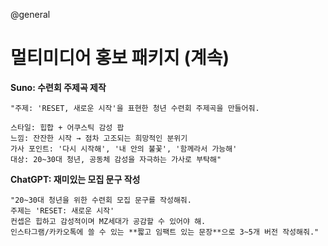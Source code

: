 @general

# 멀티미디어 홍보 패키지 (계속)

**Suno: 수련회 주제곡 제작**

```
"주제: 'RESET, 새로운 시작'을 표현한 청년 수련회 주제곡을 만들어줘.

스타일: 힙합 + 어쿠스틱 감성 팝
느낌: 잔잔한 시작 → 점차 고조되는 희망적인 분위기
가사 포인트: '다시 시작해', '내 안의 불꽃', '함께라서 가능해'
대상: 20~30대 청년, 공동체 감성을 자극하는 가사로 부탁해"
```

**ChatGPT: 재미있는 모집 문구 작성**

```
"20~30대 청년을 위한 수련회 모집 문구를 작성해줘.
주제는 'RESET: 새로운 시작'
컨셉은 힙하고 감성적이며 MZ세대가 공감할 수 있어야 해.
인스타그램/카카오톡에 쓸 수 있는 **짧고 임팩트 있는 문장**으로 3~5개 버전 작성해줘."
```
